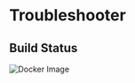 # Troubleshooter

## Build Status
![Docker Image](https://github.com/alegradi/troubleshooter/actions/workflows/docker-image.yml/badge.svg)